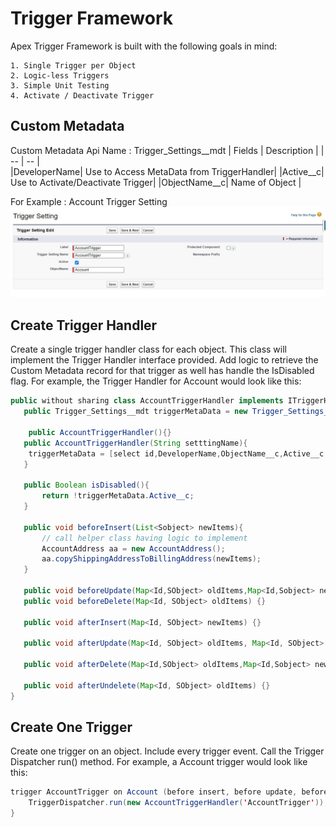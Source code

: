 # Trigger Framework
Apex Trigger Framework is built with the following goals in mind:

    1. Single Trigger per Object
    2. Logic-less Triggers
    3. Simple Unit Testing
    4. Activate / Deactivate Trigger

## Custom Metadata

Custom Metadata Api Name : Trigger_Settings__mdt
| Fields | Description |
| -- | -- |    
|DeveloperName| Use to Access MetaData from TriggerHandler|
|Active__c| Use to Activate/Deactivate Trigger|
|ObjectName__c| Name of Object |

For Example : Account Trigger Setting 
![Trigger Setting for Account object](https://github.com/Sandeep-vishwakarma-sfdc/Trigger-Framework/blob/master/img/AccountTriggerSetting.jpg?raw=true)

## Create Trigger Handler
Create a single trigger handler class for each object. This class will implement the Trigger Handler interface provided. Add logic to retrieve the Custom Metadata record for that trigger as well has handle the IsDisabled flag. For example, the Trigger Handler for Account would look like this:

```java
public without sharing class AccountTriggerHandler implements ITriggerHandler{
   public Trigger_Settings__mdt triggerMetaData = new Trigger_Settings__mdt();

    public AccountTriggerHandler(){} 
   public AccountTriggerHandler(String setttingName){
    triggerMetaData = [select id,DeveloperName,ObjectName__c,Active__c from Trigger_Settings__mdt where DeveloperName=:setttingName];
   }

   public Boolean isDisabled(){
       return !triggerMetaData.Active__c;
   }

   public void beforeInsert(List<Sobject> newItems){
       // call helper class having logic to implement
       AccountAddress aa = new AccountAddress();
       aa.copyShippingAddressToBillingAddress(newItems);
   }

   public void beforeUpdate(Map<Id,SObject> oldItems,Map<Id,Sobject> newItems){}
   public void beforeDelete(Map<Id, SObject> oldItems) {}
 
   public void afterInsert(Map<Id, SObject> newItems) {}

   public void afterUpdate(Map<Id, SObject> oldItems, Map<Id, SObject> newItems) {}

   public void afterDelete(Map<Id,SObject> oldItems,Map<Id,Sobject> newItems) {}

   public void afterUndelete(Map<Id, SObject> oldItems) {}
}
```

## Create One Trigger 
Create one trigger on an object. Include every trigger event. Call the Trigger Dispatcher run() method. For example, a Account trigger would look like this:
```java
trigger AccountTrigger on Account (before insert, before update, before delete, after insert, after update, after delete, after undelete) {
    TriggerDispatcher.run(new AccountTriggerHandler('AccountTrigger'));
}
```
